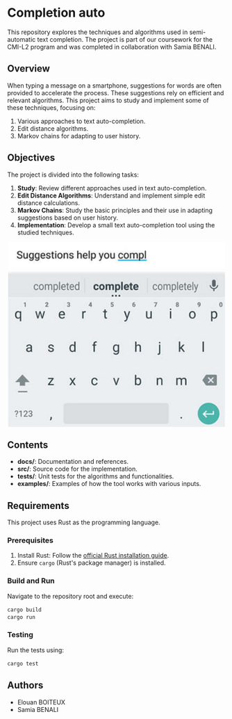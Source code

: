 # Completion auto

This repository explores the techniques and algorithms used in semi-automatic text completion. The project is part of our coursework for the CMI-L2 program and was completed in collaboration with Samia BENALI.



## Overview

When typing a message on a smartphone, suggestions for words are often provided to accelerate the process. These suggestions rely on efficient and relevant algorithms. This project aims to study and implement some of these techniques, focusing on:
1. Various approaches to text auto-completion.
2. Edit distance algorithms.
3. Markov chains for adapting to user history.

## Objectives

The project is divided into the following tasks:
1. **Study**: Review different approaches used in text auto-completion.
2. **Edit Distance Algorithms**: Understand and implement simple edit distance calculations.
3. **Markov Chains**: Study the basic principles and their use in adapting suggestions based on user history.
4. **Implementation**: Develop a small text auto-completion tool using the studied techniques.

<img src="images/example.png" alt="Auto-Completion Example" style="display: block; margin: 0 auto;" width="500">


## Contents

- **docs/**: Documentation and references.
- **src/**: Source code for the implementation.
- **tests/**: Unit tests for the algorithms and functionalities.
- **examples/**: Examples of how the tool works with various inputs.

## Requirements

This project uses Rust as the programming language.

### Prerequisites
1. Install Rust: Follow the [official Rust installation guide](https://www.rust-lang.org/tools/install).
2. Ensure `cargo` (Rust's package manager) is installed.

### Build and Run
Navigate to the repository root and execute:
```bash
cargo build
cargo run
```

### Testing
Run the tests using:
```bash
cargo test
```

## Authors

- Elouan BOITEUX
- Samia BENALI
